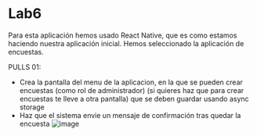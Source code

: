 # Lab6
Para esta aplicación hemos usado React Native, que es como estamos haciendo nuestra aplicación inicial. Hemos seleccionado la aplicación de encuestas.

PULLS 01:
- Crea la pantalla del menu de la aplicacion, en la que se pueden crear encuestas (como rol de administrador) (si quieres haz que para crear encuestas te lleve a otra pantalla) que se deben guardar usando async storage
- Haz que el sistema envie un mensaje de confirmación tras quedar la encuesta
![image](https://github.com/user-attachments/assets/45334bfe-1003-4219-afa4-64f8ab6978c5)
